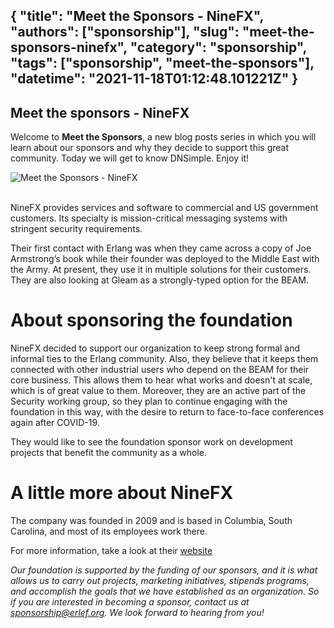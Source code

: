 {
  "title": "Meet the Sponsors - NineFX",
  "authors": ["sponsorship"],
  "slug": "meet-the-sponsors-ninefx",
  "category": "sponsorship",
  "tags": ["sponsorship", "meet-the-sponsors"],
  "datetime": "2021-11-18T01:12:48.101221Z"
}
---
Meet the sponsors - NineFX
---

Welcome to **Meet the Sponsors**, a new blog posts series in which you will learn about our sponsors and why they decide to support this great community. Today we will get to know DNSimple. 
Enjoy it!

<img src="/images/meet-the-sponsors/ninefx.png" class="img-fluid" alt="Meet the Sponsors - NineFX"/>

<br/>
<br/>

NineFX provides services and software to commercial and US government customers. Its specialty is mission-critical messaging systems with stringent security requirements.

Their first contact with Erlang was when they came across a copy of Joe Armstrong’s book while their founder was deployed to the Middle East with the Army. At present, they use it in multiple solutions for their customers.
They are also looking at Gleam as a strongly-typed option for the BEAM.


# About sponsoring the foundation

NineFX decided to support our organization to keep strong formal and informal ties to the Erlang community. Also, they believe that it keeps them connected with other industrial users who depend on the BEAM for their core business. This allows them to hear what works and doesn't at scale, which is of great value to them.
Moreover, they are an active part of the Security working group, so they plan to continue engaging with the foundation in this way, with the desire to return to face-to-face conferences again after COVID-19.

They would like to see the foundation sponsor work on development projects that benefit the community as a whole.

# A little more about NineFX

The company was founded in 2009 and is based in Columbia, South Carolina, and most of its employees work there.


For more information, take a look at their [website](https://www.ninefx.com/)

<i>Our foundation is supported by the funding of our sponsors, and it is what allows us to carry out projects, marketing
initiatives, stipends programs, and accomplish the goals that we have established as an organization. So if you are
interested in becoming a sponsor, contact us at 
<a href="mailto:sponsorship@erlef.org">sponsorship@erlef.org</a>. We look forward to hearing from you!
</i>

<br/>
<br/>
